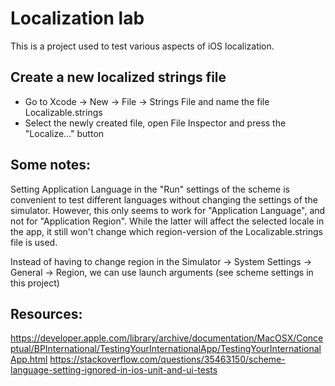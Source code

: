 # Localization lab

This is a project used to test various aspects of iOS localization.

## Create a new localized strings file
- Go to Xcode -> New -> File -> Strings File and name the file Localizable.strings
- Select the newly created file, open File Inspector and press the "Localize..." button


## Some notes:
Setting Application Language in the "Run" settings of the scheme is convenient to test different languages without changing the settings of the simulator. However, this only seems to work for "Application Language", and not for "Application Region". While the latter will affect the selected locale in the app, it still won't change which region-version of the Localizable.strings file is used. 

Instead of having to change region in the Simulator -> System Settings -> General -> Region, we can use launch arguments (see scheme settings in this project)


## Resources:
https://developer.apple.com/library/archive/documentation/MacOSX/Conceptual/BPInternational/TestingYourInternationalApp/TestingYourInternationalApp.html
https://stackoverflow.com/questions/35463150/scheme-language-setting-ignored-in-ios-unit-and-ui-tests
